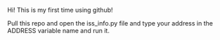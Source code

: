 Hi! This is my first time using github!

Pull this repo and open the iss_info.py file and type your address in the ADDRESS variable name and run it.